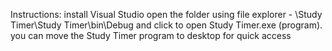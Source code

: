 Instructions: install Visual Studio
open the folder using file explorer - \Study Timer\Study Timer\bin\Debug and click to open Study Timer.exe (program). you can move the Study Timer program to desktop for quick access
